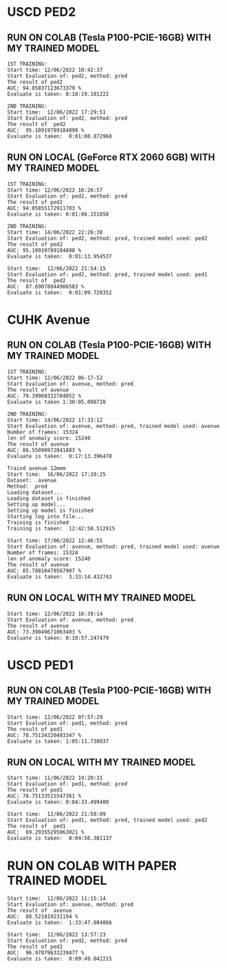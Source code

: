 # USCD PED2

## RUN ON COLAB (Tesla P100-PCIE-16GB) WITH MY TRAINED MODEL

```
1ST TRAINING:
Start time: 12/06/2022 10:42:37
Start Evaluation of: ped2, method: pred
The result of ped2
AUC: 94.05837123673379 %
Evaluate is taken: 0:18:19.101222

```

```
2ND TRAINING:
Start time:  12/06/2022 17:29:51
Start Evaluation of: ped2, method: pred
The result of  ped2
AUC:  95.10919789184898 %
Evaluate is taken:  0:01:08.872968
```

## RUN ON LOCAL (GeForce RTX 2060 6GB) WITH MY TRAINED MODEL

```
1ST TRAINING:
Start time: 12/06/2022 16:26:57
Start Evaluation of: ped2, method: pred
The result of ped2
AUC: 94.05855172911703 %
Evaluate is taken: 0:01:06.151858
```

```
2ND TRAINING:
Start time: 14/06/2022 22:26:38
Start Evaluation of: ped2, method: pred, trained model used: ped2
The result of ped2
AUC: 95.10919789184898 %
Evaluate is taken:  0:01:13.954537
```

```
Start time:  12/06/2022 21:54:15
Start Evaluation of: ped2, method: pred, trained model used: ped1
The result of  ped2
AUC:  87.69078044906503 %
Evaluate is taken:  0:01:09.728352
```

# CUHK Avenue

## RUN ON COLAB (Tesla P100-PCIE-16GB) WITH MY TRAINED MODEL

```
1ST TRAINING:
Start time: 12/06/2022 06-17-52
Start Evaluation of: avenue, method: pred
The result of avenue
AUC: 79.39960332784052 %
Evaluate is taken 1:30:05.098720

```

```
2ND TRAINING:
Start time: 14/06/2022 17:33:12
Start Evaluation of: avenue, method: pred, trained model used: avenue
Number of frames: 15324
len of anomaly score: 15240
The result of avenue
AUC: 86.55090972041883 %
Evaluate is taken:  0:17:13.396478
```

```
Traind avenue 12mem
Start time:  16/06/2022 17:20:25
Dataset:  avenue
Method:  pred
Loading dataset...
Loading dataset is finished
Setting up model...
Setting up model is finished
Starting log into file...
Training is finished
Training is taken:  12:42:50.512915

Start time: 17/06/2022 12:46:55
Start Evaluation of: avenue, method: pred, trained model used: avenue
Number of frames: 15324
len of anomaly score: 15240
The result of avenue
AUC: 85.78810470567907 %
Evaluate is taken:  3:33:14.432743
```

## RUN ON LOCAL WITH MY TRAINED MODEL

```
Start time: 12/06/2022 16:39:14
Start Evaluation of: avenue, method: pred
The result of avenue
AUC: 73.39049671063403 %
Evaluate is taken: 0:10:57.247479
```

# USCD PED1

## RUN ON COLAB (Tesla P100-PCIE-16GB) WITH MY TRAINED MODEL

```
Start time: 12/06/2022 07:57:29
Start Evaluation of: ped1, method: pred
The result of ped1
AUC: 78.75134320403347 %
Evaluate is taken: 1:05:11.738037
```

## RUN ON LOCAL WITH MY TRAINED MODEL

```
Start time: 11/06/2022 19:20:31
Start Evaluation of: ped1, method: pred
The result of ped1
AUC: 78.75133515547361 %
Evaluate is taken: 0:04:33.499480
```

```
Start time:  12/06/2022 21:58:09
Start Evaluation of: ped1, method: pred, trained model used: ped2
The result of  ped1
AUC:  69.29355295063021 %
Evaluate is taken:  0:04:56.381137
```

# RUN ON COLAB WITH PAPER TRAINED MODEL

```
Start time:  12/06/2022 11:15:14
Start Evaluation of: avenue, method: pred
The result of  avenue
AUC:  88.521819231194 %
Evaluate is taken:  1:33:47.084866
```

```
Start time:  12/06/2022 13:57:23
Start Evaluation of: ped2, method: pred
The result of ped2
AUC:  96.97079633239477 %
Evaluate is taken:  0:09:49.042215
```
